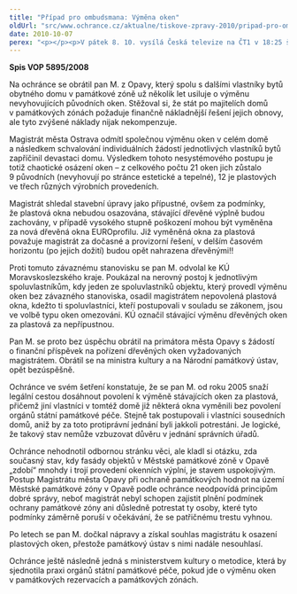 ```yaml
---
title: "Případ pro ombudsmana: Výměna oken"
oldUrl: "src/www.ochrance.cz/aktualne/tiskove-zpravy-2010/pripad-pro-ombudsmana-vymena-oken"
date: 2010-10-07
perex: "<p></p><p>V pátek 8. 10. vysílá Česká televize na ČT1 v 18:25 šestý díl cyklu Případ pro ombudsmana (repríze v pondělí 11. 10. ve 12:25 na ČT2). Díl nazvaný Výměna oken se zabývá problémy vlastníka domu v památkové zóně, kterých chtěl vyměnit okna a opravit fasádu.</p>"
---
```


<!-- imported from the old website -->

<p><strong>Spis VOP 5895/2008</strong></p><p>Na ochránce se obrátil pan M. z Opavy, který spolu s dalšími vlastníky bytů obytného domu v památkové zóně už několik let usiluje o výměnu nevyhovujících původních oken. Stěžoval si, že stát po majitelích domů v památkových zónách požaduje finančně nákladnější řešení jejich obnovy, ale tyto zvýšené náklady nijak nekompenzuje.</p><p>Magistrát města Ostrava odmítl společnou výměnu oken v celém domě a následkem schvalování individuálních žádostí jednotlivých vlastníků bytů zapříčinil devastaci domu. Výsledkem tohoto nesystémového postupu je totiž chaotické osázení oken – z celkového počtu 21 oken jich zůstalo 9 původních (nevyhovují po stránce estetické a tepelné), 12 je plastových ve třech různých výrobních provedeních.</p><p>Magistrát shledal stavební úpravy jako přípustné, ovšem za podmínky, že plastová okna nebudou osazována, stávající dřevěné výplně budou zachovány, v případě vysokého stupně poškození mohou být vyměněna za nová dřevěná okna EUROprofilu. Již vyměněná okna za plastová považuje magistrát za dočasné a provizorní řešení, v delším časovém horizontu (po jejich dožití) budou opět nahrazena dřevěnými!!</p><p>Proti tomuto závaznému stanovisku se pan M. odvolal ke KÚ Moravskoslezského kraje. Poukázal na nerovný postoj k jednotlivým spoluvlastníkům, kdy jeden ze spoluvlastníků objektu, který provedl výměnu oken bez závazného stanoviska, osadil magistrátem nepovolená plastová okna, kdežto ti spoluvlastníci, kteří postupovali v souladu se zákonem, jsou ve volbě typu oken omezováni. KÚ označil stávající výměnu dřevěných oken za plastová za nepřípustnou.</p><p>Pan M. se proto bez úspěchu obrátil na primátora města Opavy s žádostí o finanční příspěvek na pořízení dřevěných oken vyžadovaných magistrátem. Obrátil se na ministra kultury a na Národní památkový ústav, opět bezúspěšně.</p><p>Ochránce ve svém šetření konstatuje, že se pan M. od roku 2005 snaží legální cestou dosáhnout povolení k výměně stávajících oken za plastová, přičemž jiní vlastníci v tomtéž domě již některá okna vyměnili bez povolení orgánů státní památkové péče. Stejně tak postupovali i vlastníci sousedních domů, aniž by za toto protiprávní jednání byli jakkoli potrestáni. Je logické, že takový stav nemůže vzbuzovat důvěru v jednání správních úřadů.</p><p>Ochránce nehodnotil odbornou stránku věci, ale kladl si otázku, zda současný stav, kdy fasády objektů v Městské památkové zóně v Opavě „zdobí“ mnohdy i trojí provedení okenních výplní, je stavem uspokojivým. Postup Magistrátu města Opavy při ochraně památkových hodnot na území Městské památkové zóny v Opavě podle ochránce neodpovídá principům dobré správy, neboť magistrát nebyl schopen zajistit plnění podmínek ochrany památkové zóny ani důsledně potrestat ty osoby, které tyto podmínky záměrně poruší v očekávání, že se patřičnému trestu vyhnou.</p><p>Po letech se pan M. dočkal nápravy a získal souhlas magistrátu k osazení plastových oken, přestože památkový ústav s nimi nadále nesouhlasí.</p><p>Ochránce ještě následně jedná s ministerstvem kultury o metodice, která by sjednotila praxi orgánů státní památkové péče, pokud jde o výměnu oken v památkových rezervacích a památkových zónách.</p><p></p><p></p>
